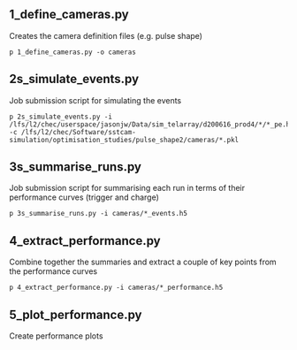 
## 1_define_cameras.py

Creates the camera definition files (e.g. pulse shape)

```
p 1_define_cameras.py -o cameras
```

## 2s_simulate_events.py

Job submission script for simulating the events

```
p 2s_simulate_events.py -i /lfs/l2/chec/userspace/jasonjw/Data/sim_telarray/d200616_prod4/*/*_pe.h5 -c /lfs/l2/chec/Software/sstcam-simulation/optimisation_studies/pulse_shape2/cameras/*.pkl
```

## 3s_summarise_runs.py

Job submission script for summarising each run in terms of their performance curves (trigger and charge)

```
p 3s_summarise_runs.py -i cameras/*_events.h5
```

## 4_extract_performance.py

Combine together the summaries and extract a couple of key points from the performance curves

```
p 4_extract_performance.py -i cameras/*_performance.h5
```

## 5_plot_performance.py

Create performance plots
